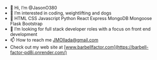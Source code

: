 - 👋 Hi, I’m @JasonO380
- 👀 I’m interested in coding, weightlifting and dogs
- 🌱 HTML CSS Javascript Python React Express MongoDB Mongoose Flask Bootstrap
- 💞️ I’m looking for full stack developer roles with a focus on front end development
- 📫 How to reach me JMOllada@gmail.com
- Check out my web site at [www.barbellfactor.com](https://barbell-factor-pd8i.onrender.com/)

<!---
JasonO380/JasonO380 is a ✨ special ✨ repository because its `README.md` (this file) appears on your GitHub profile.
You can click the Preview link to take a look at your changes.
--->
